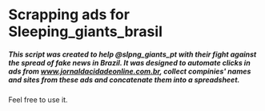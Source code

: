 # Scrapping ads for Sleeping_giants_brasil

##### This script was created to help @slpng_giants_pt with their fight against the spread of fake news in Brazil. It was designed to automate clicks in ads from www.jornaldacidadeonline.com.br, collect compinies' names and sites from these ads and concatenate them into a spreadsheet.

Feel free to use it. 
